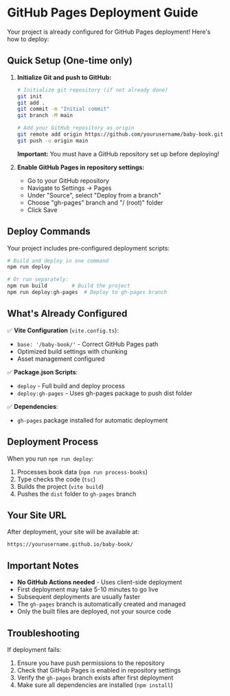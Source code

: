 # GitHub Pages Deployment Guide

Your project is already configured for GitHub Pages deployment! Here's how to deploy:

## Quick Setup (One-time only)

1. **Initialize Git and push to GitHub:**
   ```bash
   # Initialize git repository (if not already done)
   git init
   git add .
   git commit -m "Initial commit"
   git branch -M main
   
   # Add your GitHub repository as origin
   git remote add origin https://github.com/yourusername/baby-book.git
   git push -u origin main
   ```
   
   **Important:** You must have a GitHub repository set up before deploying!

2. **Enable GitHub Pages in repository settings:**
   - Go to your GitHub repository
   - Navigate to Settings → Pages
   - Under "Source", select "Deploy from a branch"
   - Choose "gh-pages" branch and "/ (root)" folder
   - Click Save

## Deploy Commands

Your project includes pre-configured deployment scripts:

```bash
# Build and deploy in one command
npm run deploy

# Or run separately:
npm run build        # Build the project
npm run deploy:gh-pages  # Deploy to gh-pages branch
```

## What's Already Configured

✅ **Vite Configuration** (`vite.config.ts`):
- `base: '/baby-book/'` - Correct GitHub Pages path
- Optimized build settings with chunking
- Asset management configured

✅ **Package.json Scripts**:
- `deploy` - Full build and deploy process
- `deploy:gh-pages` - Uses gh-pages package to push dist folder

✅ **Dependencies**:
- `gh-pages` package installed for automatic deployment

## Deployment Process

When you run `npm run deploy`:
1. Processes book data (`npm run process-books`)
2. Type checks the code (`tsc`)
3. Builds the project (`vite build`)
4. Pushes the `dist` folder to `gh-pages` branch

## Your Site URL

After deployment, your site will be available at:
```
https://yourusername.github.io/baby-book/
```

## Important Notes

- **No GitHub Actions needed** - Uses client-side deployment
- First deployment may take 5-10 minutes to go live
- Subsequent deployments are usually faster
- The `gh-pages` branch is automatically created and managed
- Only the built files are deployed, not your source code

## Troubleshooting

If deployment fails:
1. Ensure you have push permissions to the repository
2. Check that GitHub Pages is enabled in repository settings
3. Verify the `gh-pages` branch exists after first deployment
4. Make sure all dependencies are installed (`npm install`)